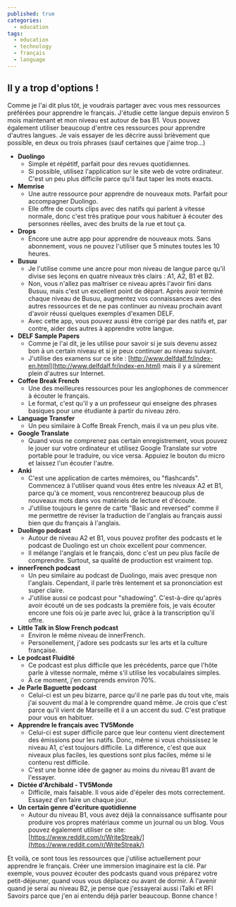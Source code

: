 ```yaml
---
published: true
categories:
  - education
tags:
  - education
  - technology
  - français
  - language
---
```

## Il y a trop d'options !

Comme je l'ai dit plus tôt, je voudrais partager avec vous mes ressources préférées pour apprendre le français. J'étudie cette langue depuis environ 5 mois maintenant et mon niveau est autour de bas B1. Vous pouvez également utiliser beaucoup d'entre ces ressources pour apprendre d'autres langues. Je vais essayer de les décrire aussi brièvement que possible, en deux ou trois phrases (sauf certaines que j'aime trop...)

- **Duolingo**
    - Simple et répétitf, parfait pour des revues quotidiennes. 
    - Si possible, utilisez l'application sur le site web de votre ordinateur. C'est un peu plus difficile parce qu'il faut taper les mots exacts.
- **Memrise** 
	- Une autre ressource pour apprendre de nouveaux mots. Parfait pour accompagner Duolingo. 
    - Elle offre de courts clips avec des natifs qui parlent à vitesse normale, donc c'est très pratique pour vous habituer à écouter des personnes réelles, avec des bruits de la rue et tout ça. 
- **Drops**
	- Encore une autre app pour apprendre de nouveaux mots. Sans abonnement, vous ne pouvez l'utiliser que 5 minutes toutes les 10 heures.
- **Busuu**
    - Je l'utilise comme une ancre pour mon niveau de langue parce qu'il divise ses leçons en quatre niveaux très clairs : A1, A2, B1 et B2.
    - Non, vous n'allez pas maîtriser ce niveau après l'avoir fini dans Busuu, mais c'est un excellent point de départ. Après avoir terminé chaque niveau de Busuu, augmentez vos connaissances avec des autres ressources et de ne pas continuer au niveau prochain avant d'avoir réussi quelques exemples d'examen DELF.
    - Avec cette app, vous pouvez aussi être corrigé par des natifs et, par contre, aider des autres à apprendre votre langue. 
- **DELF Sample Papers**
	- Comme je l'ai dit, je les utilise pour savoir si je suis devenu assez bon à un certain niveau et si je peux continuer au niveau suivant.
    - J'utilise des examens sur ce site : [http://www.delfdalf.fr/index-en.html](http://www.delfdalf.fr/index-en.html) mais il y a sûrement plein d'autres sur Internet.
- **Coffee Break French**
	- Une des meilleures ressources pour les anglophones de commencer à écouter le français.
    - Le format, c'est qu'il y a un professeur qui enseigne des phrases basiques pour une étudiante à partir du niveau zéro. 
- **Language Transfer**
	- Un peu similaire à Coffe Break French, mais il va un peu plus vite.
- **Google Translate**
    - Quand vous ne comprenez pas certain enregistrement, vous pouvez le jouer sur votre ordinateur et utilisez Google Translate sur votre portable pour le traduire, ou vice versa. Appuiez le bouton du micro et laissez l'un écouter l'autre.   
- **Anki**
	- C'est une application de cartes mémoires, ou "flashcards". Commencez à l'utiliser quand vous êtes entre les niveaux A2 et B1, parce qu'à ce moment, vous rencontrerez beaucoup plus de nouveaux mots  dans vos matériels de lecture et d'écoute.
    - J'utilise toujours le genre de carte "Basic and reversed" comme il me permettre de réviser la traduction de l'anglais au français aussi bien que du français à l'anglais. 
- **Duolingo podcast**
	- Autour de niveau A2 et B1, vous pouvez profiter des podcasts et le podcast de Duolingo est un choix excellent pour commencer.
    - Il mélange l'anglais et le français, donc c'est un peu plus facile de comprendre. Surtout, sa qualité de production est vraiment top. 
- **innerFrench podcast**
	- Un peu similaire au podcast de Duolingo, mais avec presque non l'anglais. Cependant, il parle très lentement et sa prononciation est super claire.
    - J'utilise aussi ce podcast pour "shadowing". C'est-à-dire qu'après avoir écouté un de ses podcasts la première fois, je vais écouter encore une fois où je parle avec lui, grâce à la transcription qu'il offre.
- **Little Talk in Slow French podcast**
	- Environ le même niveau de innerFrench. 
    - Personellement, j'adore ses podcasts sur les arts et la culture française.
- **Le podcast Fluidité**
	- Ce podcast est plus difficile que les précédents, parce que l'hôte parle à vitesse normale, même s'il utilise les vocabulaires simples. 
    - À ce moment, j'en comprends environ 70%.
- **Je Parle Baguette podcast**
	- Celui-ci est un peu bizarre, parce qu'il ne parle pas du tout vite, mais j'ai souvent du mal à le comprendre quand même. Je crois que c'est parce qu'il vient de Marseille et il a un accent du sud. C'est pratique pour vous en habituer.
- **Apprendre le français avec TV5Monde**
	- Celui-ci est super difficile parce que leur contenu vient directement des émissions pour les natifs. Donc, même si vous choississez le niveau A1, c'est toujours difficile. La difference, c'est que aux niveaux plus faciles, les questions sont plus faciles, même si le contenu rest difficile.
    - C'est une bonne idée de gagner au moins du niveau B1 avant de l'essayer.
- **Dictée d'Archibald - TV5Monde**
	- Difficile, mais faisable. Il vous aide d'épeler des mots correctement. Essayez d'en faire un chaque jour.
- **Un certain genre d'écriture quotidienne**
	- Autour du niveau B1, vous avez déjà la connaissance suffisante pour produire vos propres matériaux comme un journal ou un blog. Vous pouvez également utiliser ce site: [https://www.reddit.com/r/WriteStreak/](https://www.reddit.com/r/WriteStreak/)

Et voilà, ce sont tous les ressources que j'utilise actuellement pour apprendre le français. Créer une immersion imaginaire est la clé. Par exemple, vous pouvez écouter des podcasts quand vous préparez votre petit-déjeuner, quand vous vous déplacez ou avant de dormir. À l'avenir quand je serai au niveau B2, je pense que j'essayerai aussi iTalki et RFI Savoirs parce que j'en ai entendu déjà parler beaucoup. Bonne chance !

